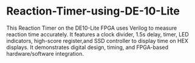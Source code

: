 # Reaction-Timer-using-DE-10-Lite
This Reaction Timer on the DE10-Lite FPGA uses Verilog to measure reaction time accurately. It features a clock divider, 1.5s delay, timer, LED indicators, high-score register,and SSD controller to display time on HEX displays. It demonstrates digital design, timing, and FPGA-based hardware/software integration.
